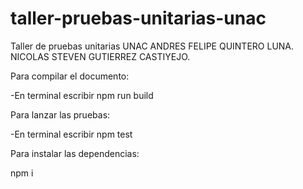 # taller-pruebas-unitarias-unac
Taller de pruebas unitarias UNAC
ANDRES FELIPE QUINTERO LUNA.
NICOLAS STEVEN GUTIERREZ CASTIYEJO.

Para compilar el documento:

-En terminal escribir npm run build

Para lanzar las pruebas:

-En terminal escribir npm test

Para instalar las dependencias:

npm i
